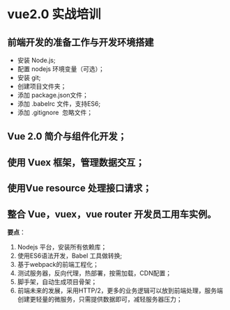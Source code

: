# vue2.0 实战培训
## 前端开发的准备工作与开发环境搭建
- 安装 Node.js;
- 配置 nodejs 环境变量（可选）；
- 安装 git;
- 创建项目文件夹；
- 添加 package.json文件；
- 添加 .babelrc 文件，支持ES6;
- 添加 .gitignore  忽略文件；
## Vue 2.0 简介与组件化开发；
## 使用 Vuex 框架，管理数据交互；
## 使用Vue resource 处理接口请求；
## 整合 Vue，vuex，vue router 开发员工用车实例。

**要点**：  
1. Nodejs 平台，安装所有依赖库；  
2. 使用ES6语法开发，Babel 工具做转换;  
3. 基于webpack的前端工程化；  
4. 测试服务器，反向代理，热部署，按需加载，CDN配置；  
5. 脚手架，自动生成项目骨架；  
6. 前端未来的发展，采用HTTP/2，更多的业务逻辑可以放到前端处理，服务端创建更轻量的微服务，只需提供数据即可，减轻服务器压力；  

